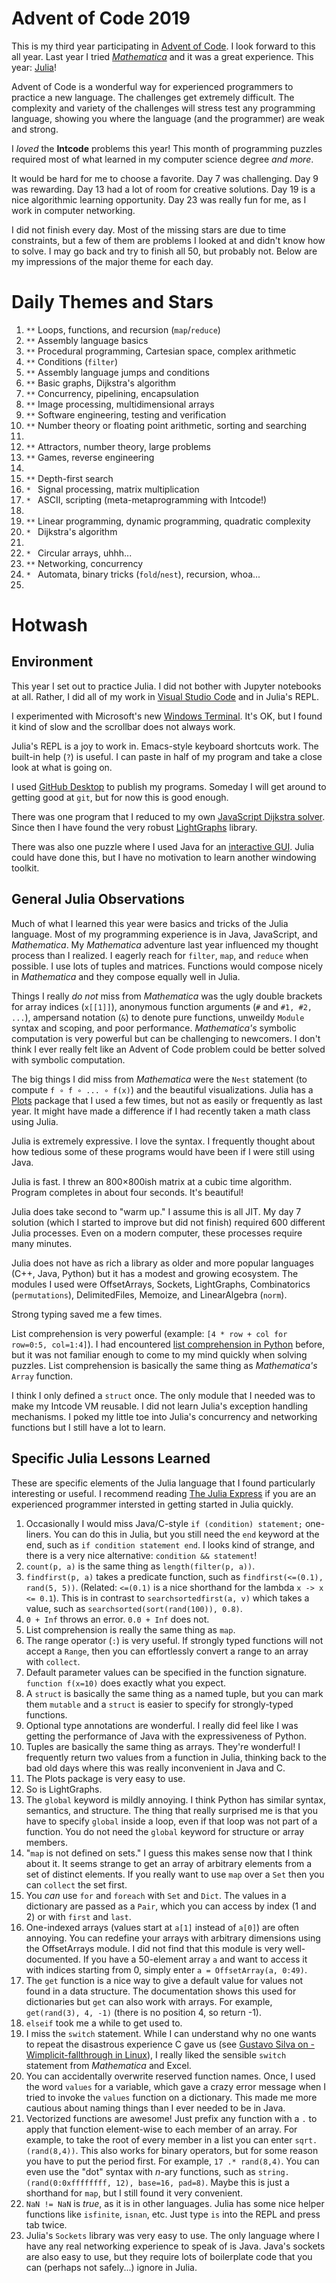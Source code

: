 # Advent of Code 2019
This is my third year participating in [Advent of Code](https://adventofcode.com/2019). I look forward to this all year. Last year I tried *[Mathematica](https://wjholden.com/aoc/2018/)* and it was a great experience. This year: [Julia](https://julialang.org/)!

Advent of Code is a wonderful way for experienced programmers to practice a new language. The challenges get extremely difficult. The complexity and variety of the challenges will stress test any programming language, showing you where the language (and the programmer) are weak and strong.

I *loved* the **Intcode** problems this year! This month of programming puzzles required most of what learned in my computer science degree *and more*.

It would be hard for me to choose a favorite. Day 7 was challenging. Day 9 was rewarding. Day 13 had a lot of room for creative solutions. Day 19 is a nice algorithmic learning opportunity. Day 23 was really fun for me, as I work in computer networking.

I did not finish every day. Most of the missing stars are due to time constraints, but a few of them are problems I looked at and didn't know how to solve. I may go back and try to finish all 50, but probably not. Below are my impressions of the major theme for each day.

# Daily Themes and Stars
1. `**` Loops, functions, and recursion (`map`/`reduce`)
2. `**` Assembly language basics
3. `**` Procedural programming, Cartesian space, complex arithmetic
4. `**` Conditions (`filter`)
5. `**` Assembly language jumps and conditions
6. `**` Basic graphs, Dijkstra's algorithm
7. `**` Concurrency, pipelining, encapsulation
8. `**` Image processing, multidimensional arrays
9. `**` Software engineering, testing and verification
10. `**` Number theory or floating point arithmetic, sorting and searching
11. 
12. `**` Attractors, number theory, large problems
13. `**` Games, reverse engineering
14. 
15. `**` Depth-first search
16. `* ` Signal processing, matrix multiplication
17. `* ` ASCII, scripting (meta-metaprogramming with Intcode!)
18. 
19. `**` Linear programming, dynamic programming, quadratic complexity
20. `* ` Dijkstra's algorithm
21. 
22. `* ` Circular arrays, uhhh...
23. `**` Networking, concurrency
24. `* ` Automata, binary tricks (`fold`/`nest`), recursion, whoa...
25. 

# Hotwash
## Environment
This year I set out to practice Julia. I did not bother with Jupyter notebooks at all. Rather, I did all of my work in [Visual Studio Code](https://code.visualstudio.com/) and in Julia's REPL.

I experimented with Microsoft's new [Windows Terminal](https://github.com/microsoft/terminal). It's OK, but I found it kind of slow and the scrollbar does not always work.

Julia's REPL is a joy to work in. Emacs-style keyboard shortcuts work. The built-in help (`?`) is useful. I can paste in half of my program and take a close look at what is going on.

I used [GitHub Desktop](https://desktop.github.com/) to publish my programs. Someday I will get around to getting good at `git`, but for now this is good enough.

There was one program that I reduced to my own [JavaScript Dijkstra solver](https://wjholden.com/dijkstra). Since then I have found the very robust [LightGraphs](https://juliagraphs.github.io/LightGraphs.jl/latest/) library.

There was also one puzzle where I used Java for an [interactive GUI](https://www.youtube.com/watch?v=9d_-wP1aQCo). Julia could have done this, but I have no motivation to learn another windowing toolkit.

## General Julia Observations
Much of what I learned this year were basics and tricks of the Julia language. Most of my programming experience is in Java, JavaScript, and *Mathematica*. My *Mathematica* adventure last year influenced my thought process than I realized. I eagerly reach for `filter`, `map`, and `reduce` when possible. I use lots of tuples and matrices. Functions would compose nicely in *Mathematica* and they compose equally well in Julia.

Things I really *do not* miss from *Mathematica* was the ugly double brackets for array indices (`x[[1]]`), anonymous function arguments (`#` and `#1, #2, ...`), ampersand notation (`&`) to denote pure functions, unweildy `Module` syntax and scoping, and poor performance. *Mathematica's* symbolic computation is very powerful but can be challenging to newcomers. I don't think I ever really felt like an Advent of Code problem could be better solved with symbolic computation.

The big things I did miss from *Mathematica* were the `Nest` statement (to compute `f ∘ f ∘ ... ∘ f(x)`) and the beautiful visualizations. Julia has a [Plots](http://docs.juliaplots.org/latest/) package that I used a few times, but not as easily or frequently as last year. It might have made a difference if I had recently taken a math class using Julia.

Julia is extremely expressive. I love the syntax. I frequently thought about how tedious some of these programs would have been if I were still using Java. 

Julia is fast. I threw an 800×800ish matrix at a cubic time algorithm. Program completes in about four seconds. It's beautiful!

Julia does take second to "warm up." I assume this is all JIT. My day 7 solution (which I started to improve but did not finish) required 600 different Julia processes. Even on a modern computer, these processes require many minutes.

Julia does not have as rich a library as older and more popular languages (C++, Java, Python) but it has a modest and growing ecosystem. The modules I used were OffsetArrays, Sockets, LightGraphs, Combinatorics (`permutations`), DelimitedFiles, Memoize, and LinearAlgebra (`norm`).

Strong typing saved me a few times.

List comprehension is very powerful (example: `[4 * row + col for row=0:5, col=1:4]`). I had encountered [list comprehension in Python](https://www.artima.com/weblogs/viewpost.jsp?thread=98196) before, but it was not familiar enough to come to my mind quickly when solving puzzles. List comprehension is basically the same thing as *Mathematica's* `Array` function.

I think I only defined a `struct` once. The only module that I needed was to make my Intcode VM reusable. I did not learn Julia's exception handling mechanisms. I poked my little toe into Julia's concurrency and networking functions but I still have a lot to learn.

## Specific Julia Lessons Learned
These are specific elements of the Julia language that I found particularly interesting or useful. I recommend reading [The Julia Express](https://github.com/bkamins/The-Julia-Express) if you are an experienced programmer intersted in getting started in Julia quickly.

1. Occasionally I would miss Java/C-style `if (condition) statement;` one-liners. You can do this in Julia, but you still need the `end` keyword at the end, such as `if condition statement end`. I looks kind of strange, and there is a very nice alternative: `condition && statement`!
2. `count(p, a)` is the same thing as `length(filter(p, a))`.
3. `findfirst(p, a)` takes a predicate function, such as `findfirst(<=(0.1), rand(5, 5))`. (Related: `<=(0.1)` is a nice shorthand for the lambda `x -> x <= 0.1`). This is in contrast to `searchsortedfirst(a, v)` which takes a value, such as `searchsorted(sort(rand(100)), 0.8)`.
4. `0 + Inf` throws an error. `0.0 + Inf` does not.
5. List comprehension is really the same thing as `map`.
6. The range operator (`:`) is very useful. If strongly typed functions will not accept a `Range`, then you can effortlessly convert a range to an array with `collect`.
7. Default parameter values can be specified in the function signature. `function f(x=10)` does exactly what you expect.
8. A `struct` is basically the same thing as a named tuple, but you can mark them `mutable` and a `struct` is easier to specify for strongly-typed functions.
9. Optional type annotations are wonderful. I really did feel like I was getting the performance of Java with the expressiveness of Python.
10. Tuples are basically the same thing as arrays. They're wonderful! I frequently return two values from a function in Julia, thinking back to the bad old days where this was really inconvenient in Java and C.
11. The Plots package is very easy to use.
12. So is LightGraphs.
13. The `global` keyword is mildly annoying. I think Python has similar syntax, semantics, and structure. The thing that really surprised me is that you have to specify `global` inside a loop, even if that loop was not part of a function. You do not need the `global` keyword for structure or array members.
14. "`map` is not defined on sets." I guess this makes sense now that I think about it. It seems strange to get an array of arbitrary elements from a set of distinct elements. If you really want to use `map` over a `Set` then you can `collect` the set first.
15. You *can* use `for` and `foreach` with `Set` and `Dict`. The values in a dictionary are passed as a `Pair`, which you can access by index (1 and 2) or with `first` and `last`.
16. One-indexed arrays (values start at `a[1]` instead of `a[0]`) are often annoying. You can redefine your arrays with arbitrary dimensions using the OffsetArrays module. I did not find that this module is very well-documented. If you have a 50-element array `a` and want to access it with indices starting from 0, simply enter `a = OffsetArray(a, 0:49)`.
17. The `get` function is a nice way to give a default value for values not found in a data structure. The documentation shows this used for dictionaries but `get` can also work with arrays. For example, `get(rand(3), 4, -1)` (there is no position 4, so return -1).
18. `elseif` took me a while to get used to.
19. I miss the `switch` statement. While I can understand why no one wants to repeat the disastrous experience C gave us (see [Gustavo Silva on -Wimplicit-fallthrough in Linux](https://twitter.com/embeddedgus/status/1155206150104801282)), I really liked the sensible `switch` statement from *Mathematica* and Excel.
20. You can accidentally overwrite reserved function names. Once, I used the word `values` for a variable, which gave a crazy error message when I tried to invoke the `values` function on a dictionary. This made me more cautious about naming things than I ever needed to be in Java.
21. Vectorized functions are awesome! Just prefix any function with a `.` to apply that function element-wise to each member of an array. For example, to take the root of every member in a list you can enter `sqrt.(rand(8,4))`. This also works for binary operators, but for some reason you have to put the period first. For example, `17 .* rand(8,4)`. You can even use the "dot" syntax with *n*-ary functions, such as `string.(rand(0:0xffffffff, 12), base=16, pad=8)`. Maybe this is just a shorthand for `map`, but I still found it very convenient.
22. `NaN != NaN` is *true*, as it is in other languages. Julia has some nice helper functions like `isfinite`, `isnan`, etc. Just type `is` into the REPL and press tab twice.
23. Julia's `Sockets` library was very easy to use. The only language where I have any real networking experience to speak of is Java. Java's sockets are also easy to use, but they require lots of boilerplate code that you can (perhaps not safely...) ignore in Julia.
